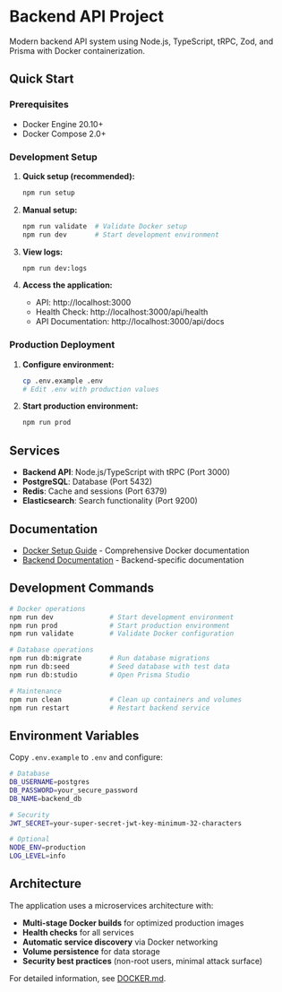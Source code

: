 # Backend API Project

Modern backend API system using Node.js, TypeScript, tRPC, Zod, and Prisma with Docker containerization.

## Quick Start

### Prerequisites
- Docker Engine 20.10+
- Docker Compose 2.0+

### Development Setup

1. **Quick setup (recommended):**
   ```bash
   npm run setup
   ```

2. **Manual setup:**
   ```bash
   npm run validate  # Validate Docker setup
   npm run dev       # Start development environment
   ```

3. **View logs:**
   ```bash
   npm run dev:logs
   ```

4. **Access the application:**
   - API: http://localhost:3000
   - Health Check: http://localhost:3000/api/health
   - API Documentation: http://localhost:3000/api/docs

### Production Deployment

1. **Configure environment:**
   ```bash
   cp .env.example .env
   # Edit .env with production values
   ```

2. **Start production environment:**
   ```bash
   npm run prod
   ```

## Services

- **Backend API**: Node.js/TypeScript with tRPC (Port 3000)
- **PostgreSQL**: Database (Port 5432)
- **Redis**: Cache and sessions (Port 6379)
- **Elasticsearch**: Search functionality (Port 9200)

## Documentation

- [Docker Setup Guide](DOCKER.md) - Comprehensive Docker documentation
- [Backend Documentation](backend/README.md) - Backend-specific documentation

## Development Commands

```bash
# Docker operations
npm run dev              # Start development environment
npm run prod             # Start production environment
npm run validate         # Validate Docker configuration

# Database operations
npm run db:migrate       # Run database migrations
npm run db:seed          # Seed database with test data
npm run db:studio        # Open Prisma Studio

# Maintenance
npm run clean            # Clean up containers and volumes
npm run restart          # Restart backend service
```

## Environment Variables

Copy `.env.example` to `.env` and configure:

```bash
# Database
DB_USERNAME=postgres
DB_PASSWORD=your_secure_password
DB_NAME=backend_db

# Security
JWT_SECRET=your-super-secret-jwt-key-minimum-32-characters

# Optional
NODE_ENV=production
LOG_LEVEL=info
```

## Architecture

The application uses a microservices architecture with:

- **Multi-stage Docker builds** for optimized production images
- **Health checks** for all services
- **Automatic service discovery** via Docker networking
- **Volume persistence** for data storage
- **Security best practices** (non-root users, minimal attack surface)

For detailed information, see [DOCKER.md](DOCKER.md).
